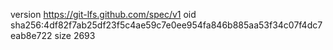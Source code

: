 version https://git-lfs.github.com/spec/v1
oid sha256:4df82f7ab25df23f5c4ae59c7e0ee954fa846b885aa53f34c07f4dc7eab8e722
size 2693
